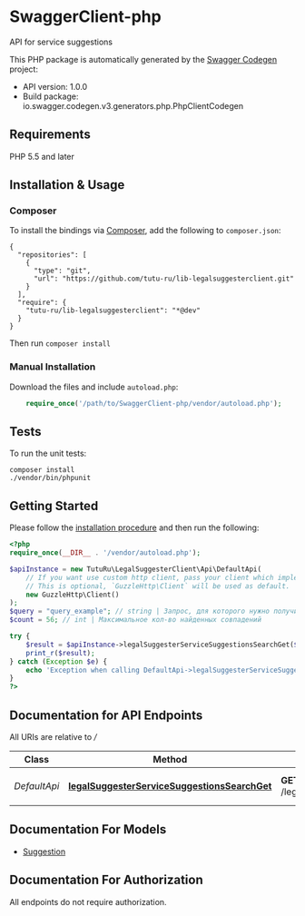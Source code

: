 # SwaggerClient-php
API for service suggestions

This PHP package is automatically generated by the [Swagger Codegen](https://github.com/swagger-api/swagger-codegen) project:

- API version: 1.0.0
- Build package: io.swagger.codegen.v3.generators.php.PhpClientCodegen

## Requirements

PHP 5.5 and later

## Installation & Usage
### Composer

To install the bindings via [Composer](http://getcomposer.org/), add the following to `composer.json`:

```
{
  "repositories": [
    {
      "type": "git",
      "url": "https://github.com/tutu-ru/lib-legalsuggesterclient.git"
    }
  ],
  "require": {
    "tutu-ru/lib-legalsuggesterclient": "*@dev"
  }
}
```

Then run `composer install`

### Manual Installation

Download the files and include `autoload.php`:

```php
    require_once('/path/to/SwaggerClient-php/vendor/autoload.php');
```

## Tests

To run the unit tests:

```
composer install
./vendor/bin/phpunit
```

## Getting Started

Please follow the [installation procedure](#installation--usage) and then run the following:

```php
<?php
require_once(__DIR__ . '/vendor/autoload.php');

$apiInstance = new TutuRu\LegalSuggesterClient\Api\DefaultApi(
    // If you want use custom http client, pass your client which implements `GuzzleHttp\ClientInterface`.
    // This is optional, `GuzzleHttp\Client` will be used as default.
    new GuzzleHttp\Client()
);
$query = "query_example"; // string | Запрос, для которого нужно получить подсказки
$count = 56; // int | Максимальное кол-во найденных совпадений

try {
    $result = $apiInstance->legalSuggesterServiceSuggestionsSearchGet($query, $count);
    print_r($result);
} catch (Exception $e) {
    echo 'Exception when calling DefaultApi->legalSuggesterServiceSuggestionsSearchGet: ', $e->getMessage(), PHP_EOL;
}
?>
```

## Documentation for API Endpoints

All URIs are relative to */*

Class | Method | HTTP request | Description
------------ | ------------- | ------------- | -------------
*DefaultApi* | [**legalSuggesterServiceSuggestionsSearchGet**](docs/Api/DefaultApi.md#legalsuggesterservicesuggestionssearchget) | **GET** /legal_suggester_service/suggestions/search | search suggestions by query

## Documentation For Models

 - [Suggestion](docs/Model/Suggestion.md)

## Documentation For Authorization

 All endpoints do not require authorization.


